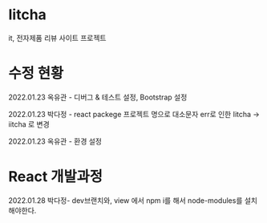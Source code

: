 # Iitcha
it, 전자제품 리뷰 사이트 프로젝트

# 수정 현황
2022.01.23 옥유관 - 디버그 & 테스트 설정, Bootstrap 설정

2022.01.23 박다정 - react packege 프로젝트 명으로 대소문자 err로 인한 Iitcha -> iitcha 로 변경

2022.01.23 옥유관 - 환경 설정

# React 개발과정

2022.01.28 박다정- dev브랜치와, view 에서 npm i를 해서 node-modules를 설치해야한다.


